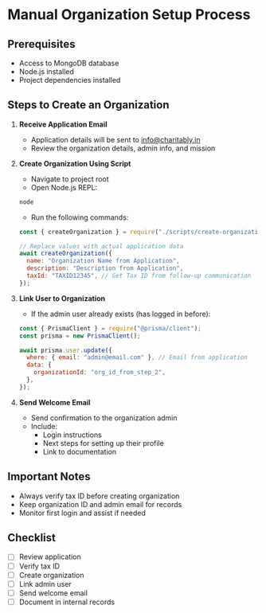 # Manual Organization Setup Process

## Prerequisites

- Access to MongoDB database
- Node.js installed
- Project dependencies installed

## Steps to Create an Organization

1. **Receive Application Email**

   - Application details will be sent to info@charitably.in
   - Review the organization details, admin info, and mission

2. **Create Organization Using Script**

   - Navigate to project root
   - Open Node.js REPL:

   ```bash
   node
   ```

   - Run the following commands:

   ```javascript
   const { createOrganization } = require("./scripts/create-organization");

   // Replace values with actual application data
   await createOrganization({
     name: "Organization Name from Application",
     description: "Description from Application",
     taxId: "TAXID12345", // Get Tax ID from follow-up communication
   });
   ```

3. **Link User to Organization**

   - If the admin user already exists (has logged in before):

   ```javascript
   const { PrismaClient } = require("@prisma/client");
   const prisma = new PrismaClient();

   await prisma.user.update({
     where: { email: "admin@email.com" }, // Email from application
     data: {
       organizationId: "org_id_from_step_2",
     },
   });
   ```

4. **Send Welcome Email**
   - Send confirmation to the organization admin
   - Include:
     - Login instructions
     - Next steps for setting up their profile
     - Link to documentation

## Important Notes

- Always verify tax ID before creating organization
- Keep organization ID and admin email for records
- Monitor first login and assist if needed

## Checklist

- [ ] Review application
- [ ] Verify tax ID
- [ ] Create organization
- [ ] Link admin user
- [ ] Send welcome email
- [ ] Document in internal records
